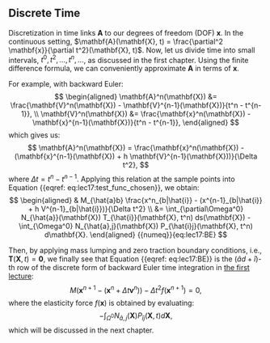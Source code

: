 ## Discrete Time


Discretization in time links $\mathbf{A}$ to our degrees of freedom (DOF) $\mathbf{x}$. In the continuous setting, $\mathbf{A}(\mathbf{X}, t) = \frac{\partial^2 \mathbf{x}}{\partial t^2}(\mathbf{X}, t)$. Now, let us divide time into small intervals, $t^0, t^2, \ldots, t^n, \ldots$, as discussed in the first chapter. Using the finite difference formula, we can conveniently approximate $\mathbf{A}$ in terms of $\mathbf{x}$.


For example, with backward Euler:
$$
\begin{aligned}
\mathbf{A}^n(\mathbf{X}) &= \frac{\mathbf{V}^n(\mathbf{X}) - \mathbf{V}^{n-1}(\mathbf{X})}{t^n - t^{n-1}}, \\
\mathbf{V}^n(\mathbf{X}) &= \frac{\mathbf{x}^n(\mathbf{X}) - \mathbf{x}^{n-1}(\mathbf{X})}{t^n - t^{n-1}},
\end{aligned}
$$
which gives us:
$$
\mathbf{A}^n(\mathbf{X}) = \frac{\mathbf{x}^n(\mathbf{X}) - (\mathbf{x}^{n-1}(\mathbf{X}) + h \mathbf{V}^{n-1}(\mathbf{X}))}{\Delta t^2},
$$
where $\Delta t = t^n - t^{n-1}$. Applying this relation at the sample points into Equation {{eqref: eq:lec17:test_func_chosen}}, we obtain:
$$
\begin{aligned}
& M_{\hat{a}b} \frac{x^n_{b|\hat{i}} - (x^{n-1}_{b|\hat{i}} + h V^{n-1}_{b|\hat{i}})}{\Delta t^2} \\
&= \int_{\partial\Omega^0} N_{\hat{a}}(\mathbf{X}) T_{\hat{i}}(\mathbf{X}, t^n) ds(\mathbf{X}) - \int_{\Omega^0} N_{\hat{a},j}(\mathbf{X}) P_{\hat{i}j}(\mathbf{X}, t^n) d\mathbf{X}.
\end{aligned}
{{numeq}}{eq:lec17:BE}
$$

Then, by applying mass lumping and zero traction boundary conditions, i.e., $\mathbf{T}(\mathbf{X}, t) = \mathbf{0}$, we finally see that Equation {{eqref: eq:lec17:BE}} is the $(\hat{a}d+\hat{i})$-th row of the discrete form of backward Euler time integration in [the first lecture](./lec1-discrete_space_time.md):
$$
M (\mathbf{x}^{n+1} - (\mathbf{x}^n + \Delta t \mathbf{v}^n)) - \Delta t^2 f(\mathbf{x}^{n+1}) = 0,
$$
where the elasticity force $f(\mathbf{x})$ is obtained by evaluating:
$$
-\int_{\Omega^0} N_{\hat{a},j}(\mathbf{X}) P_{\hat{i}j}(\mathbf{X}, t) d\mathbf{X},
$$
which will be discussed in the next chapter.
